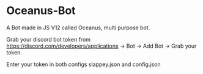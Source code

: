 # Oceanus-Bot

A Bot made in JS V12 called Oceanus, multi purpose bot.

Grab your discord bot token from https://discord.com/developers/applications -> Bot -> Add Bot -> Grab your token.

Enter your token in both configs slappey.json and config.json
